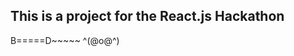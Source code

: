 This is a project for the React.js Hackathon
--------------------------------------------

B=====D~~~~~ ^(@o@^)
